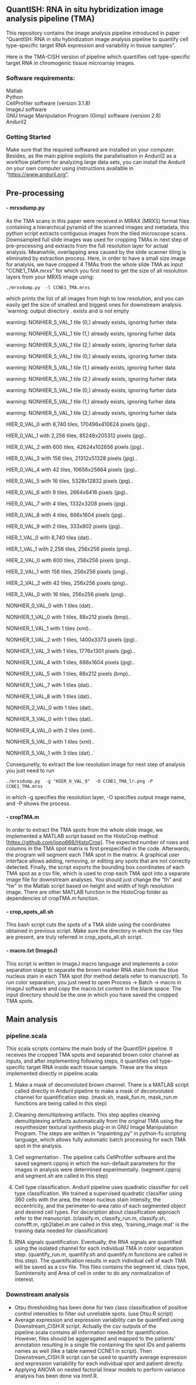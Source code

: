 ## QuantISH: RNA in situ hybridization image analysis pipeline (TMA)
This repository contains the image analysis pipeline introduced in paper “QuantISH: RNA in situ hybridization image analysis pipeline to quantify cell type-specific target RNA expression and variability in tissue samples”.  

Here is the TMA-CISH version of pipeline which quantifies cell type-specific target RNA in chromogenic tissue microarray images. 


### Software requirements: 
Matlab  
Python    
CellProfiler software (version 3.1.8)  
ImageJ software  
GNU Image Manipulation Program (Gimp) software (version 2.8)  
Anduril2     

### Getting Started 
Make sure that the required softwared are installed on your computer. Besides, as the main pipline exploits the parallelisation in Anduril2 as a workflow platform for analyzing large data sets, you can install the Anduril on your own computer using instructions available in “https://www.anduril.org”. 

## Pre-processing
#### - mrxsdump.py
As the TMA scans in this paper were received in MIRAX (MRXS) format files containing a hierarchical pyramid of the scanned images and metadata, this python script extracts contiguous images from the tiled microscope scans. Downsampled full slide images was used for cropping TMAs in next step of pre-processing and extracts from the full resolution layer for actual analysis. Meanwhile, overlapping area caused by the slide scanner tiling is eliminated by extraction process. Here, in order to have a small size image for analysis, we have cropped 4 TMAs from the whole slide TMA as input "CCNE1_TMA.mrxs" for which you first need to get the size of all resolution layers from your MRXS image using:  
 
 ` ./mrxsdump.py  -l CCNE1_TMA.mrxs `

which prints the list of all images from high to low resolution, and you can easily get the size of smallest and biggest ones for downstream analysis.   
`warning: output directory . exists and is not empty  

warning: NONHIER_5_VAL_1 tile (0,) already exists, ignoring furher data  

warning: NONHIER_5_VAL_1 tile (1,) already exists, ignoring furher data 

warning: NONHIER_5_VAL_1 tile (2,) already exists, ignoring furher data  

warning: NONHIER_5_VAL_1 tile (0,) already exists, ignoring furher data  

warning: NONHIER_5_VAL_1 tile (1,) already exists, ignoring furher data  

warning: NONHIER_5_VAL_1 tile (2,) already exists, ignoring furher data

warning: NONHIER_5_VAL_1 tile (0,) already exists, ignoring furher data  

warning: NONHIER_5_VAL_1 tile (1,) already exists, ignoring furher data 

warning: NONHIER_5_VAL_1 tile (2,) already exists, ignoring furher data  

HIER_0_VAL_0 with 8,740 tiles, 170496x410624 pixels (jpg)..  

HIER_0_VAL_1 with 2,256 tiles, 85248x205312 pixels (jpg)..  

HIER_0_VAL_2 with 600 tiles, 42624x102656 pixels (jpg)..  

HIER_0_VAL_3 with 156 tiles, 21312x51328 pixels (jpg)..  

HIER_0_VAL_4 with 42 tiles, 10656x25664 pixels (jpg)..  

HIER_0_VAL_5 with 16 tiles, 5328x12832 pixels (jpg)..  

HIER_0_VAL_6 with 9 tiles, 2664x6416 pixels (jpg)..  

HIER_0_VAL_7 with 4 tiles, 1332x3208 pixels (jpg)..  

HIER_0_VAL_8 with 4 tiles, 666x1604 pixels (jpg)..  

HIER_0_VAL_9 with 2 tiles, 333x802 pixels (jpg)..  

HIER_1_VAL_0 with 8,740 tiles (dat)..  

HIER_1_VAL_1 with 2,256 tiles, 256x256 pixels (png)..  

HIER_2_VAL_0 with 600 tiles, 256x256 pixels (png)..  

HIER_2_VAL_1 with 156 tiles, 256x256 pixels (png)..  

HIER_2_VAL_2 with 42 tiles, 256x256 pixels (png)..  

HIER_3_VAL_0 with 16 tiles, 256x256 pixels (png)..  

NONHIER_0_VAL_0 with 1 tiles (dat)..  

NONHIER_1_VAL_0 with 1 tiles, 88x212 pixels (bmp)..  

NONHIER_1_VAL_1 with 1 tiles (xml)..  

NONHIER_1_VAL_2 with 1 tiles, 1400x3373 pixels (jpg)..  

NONHIER_1_VAL_3 with 1 tiles, 1776x1301 pixels (jpg)..  

NONHIER_1_VAL_4 with 1 tiles, 666x1604 pixels (jpg)..  

NONHIER_1_VAL_5 with 1 tiles, 88x212 pixels (bmp)..  

NONHIER_1_VAL_7 with 1 tiles (dat)..  

NONHIER_1_VAL_8 with 1 tiles (dat)..  

NONHIER_2_VAL_0 with 1 tiles (dat)..  

NONHIER_3_VAL_0 with 1 tiles (dat)..  

NONHIER_4_VAL_0 with 2 tiles (xml)..  

NONHIER_5_VAL_0 with 1 tiles (xml)..  

NONHIER_5_VAL_1 with 3 tiles (dat)..`  


Consequnetly, to extract the low resolution image for next step of analysis you just need to run 

`./mrxsdump.py  -g "HIER_0_VAL_9"  -O CCNE1_TMA_lr.png -P  CCNE1_TMA.mrxs`

in which -g specifies the resolution layer, -O specifies output image name, and -P shows the process. 


#### - cropTMA.m
In order to extract the TMA spots from the whole slide image, we implemented a MATLAB script based on the HistoCrop method [https://github.com/jopo666/HistoCrop]. The expected number of rows and columns in the TMA spot matrix is first prespecified in the code. Afterwards, the program will segment each TMA spot in the matrix. A graphical user interface allows adding, removing, or editing any spots that are not correctly detected. Finally, the script exports the bounding box coordinates of each TMA spot as a csv file, which is used to crop each TMA spot into a separate image file for downstream analyses. You should just change the "th" and "tw" in the Matlab script based on height and width of high resolution image. There are other MATLAB function in the HistoCrop folder as dependencies of cropTMA.m function. 


#### - crop_spots_all.sh

This bash script cuts the spots of a TMA slide using the coordinates obtained in previous script. Make sure the directory in which the csv files are present, are truly referred in crop_spots_all.sh script. 


#### - macro.txt (ImageJ)

This script is written in ImageJ macro language and implements a color separation stage to separate the brown marker RNA stain from the blue nucleus stain in each TMA spot (for method details refer to manuscript). To run color separation, you just need to open Process → Batch → macro in ImageJ software and copy the macro.txt content in the blank space. The input directory should be the one in which you have saved the cropped TMA spots.  



## Main analysis

### pipeline.scala


This scala scripts contains the main body of the QuantISH pipeline. It receives the cropped TMA spots and separated brown color channel as inputs, and after implementing following steps, it quantifies cell type-specific target RNA inside each tissue sample. These are the steps implemented directly in pipeline.scala:

1. Make a mask of deconvoluted brown channel. There is a MATLAB script called directly in Anduril pipeline to make a mask of deconvoluted channel for quantification step. (mask.sh, mask_fun.m, mask_run.m functions are being called in this step)

2. Cleaning demultiplexing artifacts. This step applies cleaning demultiplexing artifacts automatically from the original TMA using the resynthesizer textural synthesis plug-in in GNU Image Manipulation Program. The steps are written in “inpainting.py” in python-fu scripting language, which allows fully automatic batch processing for each TMA spot in the analysis. 


3. Cell segmentation . The pipeline calls CellProfiler software and the saved segment.cpproj in which the non-default parameters for the images in analysis were determined experimentally. (segment.cpproj and segment.sh are called in this step)

4. Cell type classification. Anduril pipeline uses quadratic classifier for cell type classification. We trained a supervised quadratic classifier using 360 cells with the area, the mean nucleus stain intensity, the eccentricity, and the perimeter-to-area ratio of each segmented object and desired cell types. For decsription about classification approach refer to the manuscript. (classify.m, classify_run.m, classify.sh, convfft.m, rgb2label.m are called in this step, 'training_image.mat' is the training data needed for classification) 

5. RNA signals quantification. Eventually, the RNA signals are quantified using the isolated channel for each individual TMA in color separation step. (quantify_run.m, quantify.sh and quantify.m functions are called in this step). The quantification results in each indivdual cell of each TMA will be saved as a csv file. This files contains the segment Id, class type, SumIntensity and Area of cell in order to do any normalization of interest.

### Downstream analysis  

- Otsu thresholding has been done for two class classification of positive control intensities to filter out unreliable spots. (use Otsu.R  script)    
- Average expression and expression variability can be quantified using Downstream_CISH.R script. Actually the csv outputs of the pipeline.scala contains all information needed for quantification. However, files should be aggeragated and mapped to the patients' annotation resulting in a single file containing the spot IDs and patients names as well (like a table named CCNE1 in script). Then Downstream_CISH.R script can be used to quantify average expression and expression variability for each individual spot and patient directly.  
- Applying ANOVA on nested factorial linear models to perform variance analysis has been done via lmnf.R. 






